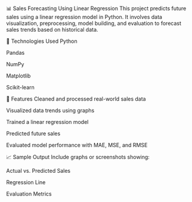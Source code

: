 📊 Sales Forecasting Using Linear Regression
This project predicts future sales using a linear regression model in Python. It involves data visualization, preprocessing, model building, and evaluation to forecast sales trends based on historical data.

🧰 Technologies Used
Python

Pandas

NumPy

Matplotlib

Scikit-learn

📌 Features
Cleaned and processed real-world sales data

Visualized data trends using graphs

Trained a linear regression model

Predicted future sales

Evaluated model performance with MAE, MSE, and RMSE

📈 Sample Output
Include graphs or screenshots showing:

Actual vs. Predicted Sales

Regression Line

Evaluation Metrics
